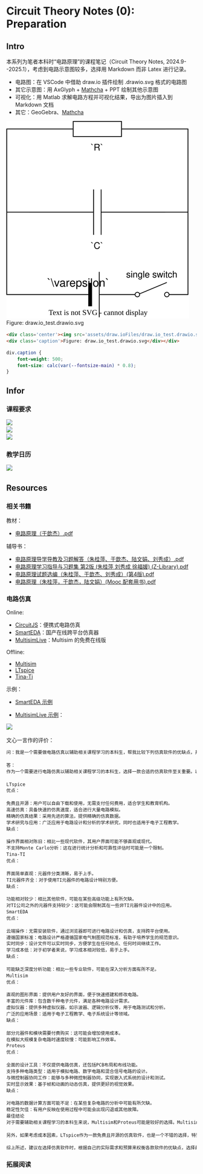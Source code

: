 # Circuit Theory Notes (0): Preparation

## Intro

本系列为笔者本科时“电路原理”的课程笔记（Circuit Theory Notes, 2024.9--2025.1），考虑到电路示意图较多，选择用 Markdown 而非 Latex 进行记录。

- 电路图：在 VSCode 中借助 draw.io 插件绘制 .drawio.svg 格式的电路图
- 其它示意图：用 AxGlyph + [Mathcha](https://www.mathcha.io/editor) + PPT 绘制其他示意图
- 可视化：用 Matlab 求解电路方程并可视化结果，导出为图片插入到 Markdown 文档
- 其它：GeoGebra、[Mathcha](https://www.mathcha.io/editor) 

<div class='center'><img src='assets/draw.ioFiles/draw.io_test.drawio.svg' alt='img'/>
<div class='caption'>Figure: draw.io_test.drawio.svg</div></div>

``` html
<div class='center'><img src='assets/draw.ioFiles/draw.io_test.drawio.svg' alt='img'/>
<div class='caption'>Figure: draw.io_test.drawio.svg</div></div>
```

``` css
div.caption {
    font-weight: 500;
    font-size: calc(var(--fontsize-main) * 0.8);
}
```

## Infor

### 课程要求

<!-- <div class="center"><img src="https://imagebank-0.oss-cn-beijing.aliyuncs.com/VS-PicGo/2024-08-27-10-30-24_CircuitTheoryNotes(0)-Preparations.png"/></div> -->
<div class="center"><img src="https://imagebank-0.oss-cn-beijing.aliyuncs.com/VS-PicGo/2024-08-27-10-39-39_CircuitTheoryNotes(0)-Preparations.jpg"/></div>
<div class="center"><img src="https://imagebank-0.oss-cn-beijing.aliyuncs.com/VS-PicGo/2024-08-27-10-17-18_CircuitTheoryNotes(0)-Preparations.jpg"/></div>
<div class="center"><img src="https://imagebank-0.oss-cn-beijing.aliyuncs.com/VS-PicGo/2024-08-27-11-05-16_CircuitTheoryNotes(0)-Preparations.png"/></div>

### 教学日历

<div class="center"><img src="https://imagebank-0.oss-cn-beijing.aliyuncs.com/VS-PicGo/2024-08-27-10-15-24_CircuitTheoryNotes(0)-Preparations.jpg"/></div>

## Resources

### 相关书籍

教材：
- [电路原理（于歆杰）.pdf](https://s.b1n.net/2eH2q)

辅导书：
- [电路原理导学导教及习题解答（朱桂萍、于歆杰、陆文娟、刘秀成）.pdf](https://s.b1n.net/4kGFu)
- [电路原理学习指导与习题集 第2版 (朱桂萍 刘秀成 徐福媛) (Z-Library).pdf](https://www.writebug.com/static/uploads/2024/8/27/bdf7b26c0f4342845a66054cccd6cdc1.pdf)
- [电路原理试题选编（朱桂萍、于歆杰、刘秀成）(第4版).pdf](https://s.b1n.net/OSmef)
- [电路原理（朱桂萍，于歆杰，陆文娟）(Mooc 配套用书).pdf](https://s.b1n.net/6Smsc)

### 电路仿真

Online: 
- [CircuitJS](https://www.eetree.cn/circuitjs/circuitjs.html)：便携式电路仿真
- [SmartEDA](https://www.ismarteda.com/)：国产在线跨平台仿真器
- [MultisimLive](https://www.multisim.com/get-started/)：Multisim 的免费在线版

Offline: 
- [Multisim](http://www.anyxz.com/index.php/12895.html)
- [LTspice](https://www.analog.com/en/design-center/design-tools-and-calculators/ltspice-simulator.html)
- [Tina-Ti](https://www.ti.com/tool/TINA-TI)


示例：
- [SmartEDA 示例](https://www.ismarteda.com/)


- [MultisimLive 示例](https://www.multisim.com/content/a3jq2FvzzNdfuU4dPYQDsV/circuittest/open/)：
<div class="center"><img src="https://imagebank-0.oss-cn-beijing.aliyuncs.com/VS-PicGo/2024-08-23-00-55-48_CircuitTheoryNotes(0)-Preparations.jpg"/></div>

文心一言作的评价：

``` txt
问：我是一个需要做电路仿真以辅助相关课程学习的本科生，帮我比较下列仿真软件的优缺点，并给出最佳结论：LTspice、tina-ti、SmartEDA、Multisim、Proteus

答：
作为一个需要进行电路仿真以辅助相关课程学习的本科生，选择一款合适的仿真软件至关重要。以下是对LTspice、Tina-TI、SmartEDA、Multisim和Proteus这五款仿真软件的优缺点比较，以及给出的最佳结论。

LTspice
优点：

免费且开源：用户可以自由下载和使用，无需支付任何费用，适合学生和教育机构。
高速仿真：具备快速的仿真速度，适合进行大量电路模拟。
精确的仿真结果：采用先进的算法，提供精确的仿真数据。
学术研究与应用：广泛应用于电路设计和分析的学术研究，同时也适用于电子工程教学。
缺点：

操作界面相对陈旧：相比一些现代软件，其用户界面可能不够直观或现代。
不支持Monte Carlo分析：这在进行统计分析和可靠性评估时可能是一个限制。
Tina-TI
优点：

界面简单直观：元器件分类清晰，易于上手。
TI元器件齐全：对于使用TI元器件的电路设计特别方便。
缺点：

功能相对较少：相比其他软件，可能在某些高级功能上有所欠缺。
对TI公司之外的元器件支持较少：这可能会限制其在一些非TI元器件设计中的应用。
SmartEDA
优点：

云端操作：无需安装软件，通过浏览器即可进行电路设计和仿真，支持跨平台使用。
遵循国家标准：电路设计严格遵循国家电气制图规范标准，有助于培养学生的规范意识。
实时同步：设计文件可以实时同步，方便学生在任何地点、任何时间继续工作。
学习成本低：对于初学者来说，学习成本相对较低，易于上手。
缺点：

可能缺乏深度分析功能：相比一些专业软件，可能在深入分析方面有所不足。
Multisim
优点：

直观的图形界面：提供用户友好的界面，便于快速搭建和修改电路。
丰富的元件库：包含数千种电子元件，满足各种电路设计需求。
虚拟仪器：提供多种虚拟仪器，如示波器、逻辑分析仪等，用于电路测试和分析。
广泛的应用场景：适用于电子工程教学、电子系统设计等领域。
缺点：

部分元器件和模块需要付费购买：这可能会增加使用成本。
在模拟大规模复杂电路时速度较慢：可能影响工作效率。
Proteus
优点：

全面的设计工具：不仅提供电路仿真，还包括PCB布局和布线功能。
支持多种电路类型：适用于模拟电路、数字电路和混合信号电路的设计。
与微控制器协同工作：能够与多种微控制器协同，实现嵌入式系统的设计和测试。
实时显示效果：基于帧和动画的动态仿真，提供更好的视觉效果。
缺点：

对电路的数据计算方面可能不足：在某些复杂电路的分析中可能有所欠缺。
稳定性欠佳：有用户反映在使用过程中可能会出现闪退或其他故障。
最佳结论
对于需要辅助相关课程学习的本科生来说，Multisim和Proteus可能是较好的选择。Multisim以其直观的图形界面、丰富的元件库和虚拟仪器功能，能够满足大部分电路设计和仿真的需求，特别适用于电子工程教学。而Proteus则以其全面的设计工具、支持多种电路类型和与微控制器的协同工作能力，在嵌入式系统设计和测试方面具有显著优势。两者各有千秋，具体选择可根据个人兴趣、课程需求和项目特点来决定。

另外，如果考虑成本因素，LTspice作为一款免费且开源的仿真软件，也是一个不错的选择，特别适合预算有限的学生和教育机构。而SmartEDA则以其云端操作和实时同步的特点，为那些需要跨平台使用或经常在不同地点工作的学生提供了便利。

综上所述，建议在选择仿真软件时，根据自己的实际需求和预算来权衡各款软件的优缺点，选择最适合自己的工具。
```


### 拓展阅读


